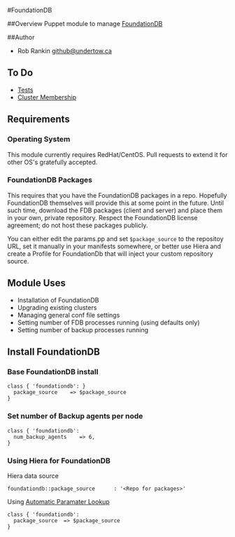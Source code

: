 #FoundationDB

##Overview
Puppet module to manage [FoundationDB](https://foundationdb.com/)

##Author
* Rob Rankin <github@undertow.ca>

## To Do
* [Tests](https://github.com/BedeGaming/puppet-foundationdb/issues/5)
* [Cluster Membership](https://github.com/BedeGaming/puppet-foundationdb/issues/6)

## Requirements

### Operating System
This module currently requires RedHat/CentOS.  Pull requests to extend it for other OS's gratefully accepted.

### FoundationDB Packages
This requires that you have the FoundationDB packages in a repo.  Hopefully FoundationDB themselves will provide this at some point in the future.  Until such time, download the FDB packages (client and server) and place them in your own, private repository.  Respect the FoundationDB license agreement; do not host these packages publicly.

You can either edit the params.pp and set `$package_source` to the repositoy URL, set it manually in your manifests somewhere, or better use Hiera and create a Profile for FoundationDb that will inject your custom repository source.

## Module Uses

* Installation of FoundationDB
* Upgrading existing clusters
* Managing general conf file settings
* Setting number of FDB processes running (using defaults only)
* Setting number of backup processes running

## Install FoundationDB

### Base FoundationDB install
```
class { 'foundationdb': }
  package_source    => $package_source
}
```

### Set number of Backup agents per node

```
class { 'foundationdb':
  num_backup_agents    => 6,
}
```

### Using Hiera for FoundationDB

Hiera data source

```
foundationdb::package_source      : '<Repo for packages>'
```

Using [Automatic Paramater Lookup](https://docs.puppetlabs.com/hiera/1/puppet.html#automatic-parameter-lookup)

```
class { 'foundationdb':
  package_source  => $package_source
}
```
